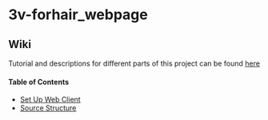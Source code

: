 # 3v-forhair_webpage

## Wiki
Tutorial and descriptions for different parts of this project can be found [here](https://github.com/franksaxer/3v-forhair_webpage/wiki)

#### Table of Contents
- [Set Up Web Client](https://github.com/franksaxer/3v-forhair_webpage/wiki/Set-Up-Web-Client)
- [Source Structure](https://github.com/franksaxer/3v-forhair_webpage/wiki/Source-Structure)
